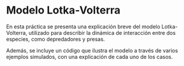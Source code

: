 # Modelo Lotka-Volterra

En esta práctica se presenta una explicación breve del modelo Lotka-Volterra, utilizado para describir la dinámica de interacción entre dos especies, como depredadores y presas.

Además, se incluye un código que ilustra el modelo a través de varios ejemplos simulados, con una explicación de cada uno de los casos.
